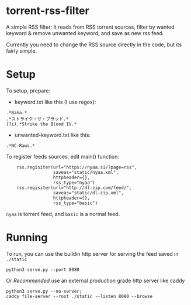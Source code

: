 # torrent-rss-filter

A simple RSS filter: 
It reads from RSS torrent sources, filter by wanted keyword & remove unwanted keyword, and save as new rss feed.

Currently you need to change the RSS source directly in the code, but its fairly simple.

# Setup
To setup, prepare:
- keyword.txt like this (I use regex):
```
.*Baha.*
.*ストライク・ザ・ブラッド.*
(?i).*Strike the Blood IV.*
```

- unwanted-keyword.txt like this:
```
.*NC-Raws.*
```

To register feeds sources, edit main() function:
```
    rss.regisiter(url="https://nyaa.si/?page=rss",
                  saveas="static/nyaa.xml",
                  httpheader={},
                  rss_type="nyaa")
    rss.regisiter(url="http://dl-zip.com/feed/",
                  saveas="static/dl-zip.xml",
                  httpheader={},
                  rss_type="basic")
```
`nyaa` is torrent feed, and `basic` is a normal feed.


# Running
To run, you can use the buildin http server for serving the feed saved in `./static`
```
python3 serve.py --port 8080
``` 

Or *Recommended* use an external production grade http server like caddy
```
python3 serve.py --no-server;
caddy file-server --root ./static --listen 8080 --browse
```
